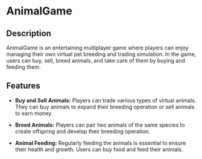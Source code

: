 # AnimalGame

## Description
AnimalGame is an entertaining multiplayer game where players can enjoy managing their own virtual pet breeding and trading simulation. In the game, users can buy, sell, breed animals, and take care of them by buying and feeding them.

## Features

- **Buy and Sell Animals:** Players can trade various types of virtual animals. They can buy animals to expand their breeding operation or sell animals to earn money.

- **Breed Animals:** Players can pair two animals of the same species to create offspring and develop their breeding operation.

- **Animal Feeding:** Regularly feeding the animals is essential to ensure their health and growth. Users can buy food and feed their animals.
